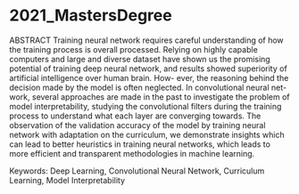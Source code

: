 # 2021_MastersDegree

ABSTRACT
Training neural network requires careful understanding of how the training process is overall processed.
Relying on highly capable computers and large and diverse dataset have shown us the promising potential of
training deep neural network, and results showed superiority of artificial intelligence over human brain. How-
ever, the reasoning behind the decision made by the model is often neglected. In convolutional neural net-
work, several approaches are made in the past to investigate the problem of model interpretability, studying
the convolutional filters during the training process to understand what each layer are converging towards.
The observation of the validation accuracy of the model by training neural network with adaptation on the
curriculum, we demonstrate insights which can lead to better heuristics in training neural networks, which
leads to more efficient and transparent methodologies in machine learning.

Keywords: Deep Learning, Convolutional Neural Network, Curriculum Learning, Model Interpretability
